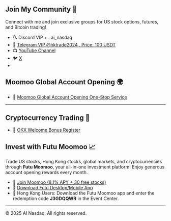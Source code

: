 ## Join My Community 🤝

Connect with me and join exclusive groups for US stock options, futures, and Bitcoin trading!

- 🔍 Discord VIP + :  ai_nasdaq 
- 💬 [Telegram VIP @hktrade2024 , Price: 100 USDT](https://t.me/hktrade2024)
- 📺 [YouTube Channel](https://youtube.com/@ai_nasdaq)
- 🐦 [ X ](https://x.com/hktrade2022)
- 
## Moomoo Global Account Opening 🌍

- 🎉 [Moomoo Global Account Opening One-Stop Service](https://j.moomoo.com/00yLZM)

---

## Cryptocurrency Trading 💸

- 🌟 [OKX Welcome Bonus Register](https://okx.com/join/Q7tTR4)


## Invest with Futu Moomoo 📈

Trade US stocks, Hong Kong stocks, global markets, and cryptocurrencies through **Futu Moomoo**, your all-in-one investment platform! Enjoy generous account opening rewards every month.

- 🚀 [Join Moomoo (8.1% APY + 30 free stocks)](https://j.moomoo.com/00yLZM)
- 📲 [Download Futu Desktop/Mobile App](https://www.futunn.com/en)
- 🔑 Hong Kong Users: Download the Futu Moomoo app and enter the redemption code **J3GDQQWR** in the Event Center.


---

© 2025 AI Nasdaq. All rights reserved.
